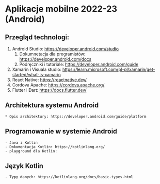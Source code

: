 # Aplikacje mobilne 2022-23 (Android)
## Przegląd technologi:
1. Android Studio: https://developer.android.com/studio
   1. Dokumnetacja dla programistów: https://developer.android.com/docs
   2. Podręczniki i tutoriale: https://developer.android.com/guide
2. Xamarin i Visuala studio: https://learn.microsoft.com/pl-pl/xamarin/get-started/what-is-xamarin
3. React Native: https://reactnative.dev/
4. Cordova Apache: https://cordova.apache.org/
5. Flutter i Dart: https://docs.flutter.dev/

## Architektura  systemu Android
    * Opis architektury: https://developer.android.com/guide/platform

## Programowanie w systemie Android
    - Java i Kotlin
    - Dokumentacja Kotlin: https://kotlinlang.org/
    - playground dla Kotlin: 

## Język Kotlin
    - Typy danych: https://kotlinlang.org/docs/basic-types.html